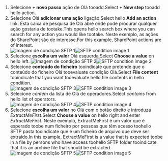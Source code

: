 1. <span data-ttu-id="7b49d-101">Selecione **+ novo passo** ação de Olá tooadd.</span><span class="sxs-lookup"><span data-stu-id="7b49d-101">Select **+ New step** tooadd hello action.</span></span>  
2. <span data-ttu-id="7b49d-102">Selecione Olá **adicionar uma ação** ligação.</span><span class="sxs-lookup"><span data-stu-id="7b49d-102">Select hello **Add an action** link.</span></span> <span data-ttu-id="7b49d-103">Esta caixa de pesquisa de Olá abre onde pode procurar qualquer ação gostaria de tootake.</span><span class="sxs-lookup"><span data-stu-id="7b49d-103">This opens hello search box where you can search for any action you would like tootake.</span></span> <span data-ttu-id="7b49d-104">Neste exemplo, as ações do SharePoint são de interesse.</span><span class="sxs-lookup"><span data-stu-id="7b49d-104">For this example, SharePoint actions are of interest.</span></span>    
   <span data-ttu-id="7b49d-105">![Imagem de condição SFTP 1](./media/connectors-create-api-sftp/condition-1.png)</span><span class="sxs-lookup"><span data-stu-id="7b49d-105">![SFTP condition image 1](./media/connectors-create-api-sftp/condition-1.png)</span></span>    
3. <span data-ttu-id="7b49d-106">Selecione **escolha um valor** Olá esquerda.</span><span class="sxs-lookup"><span data-stu-id="7b49d-106">Select **Choose a value** on hello left.</span></span> 
   <span data-ttu-id="7b49d-107">![Imagem de condição SFTP 2](./media/connectors-create-api-sftp/condition-2.png)</span><span class="sxs-lookup"><span data-stu-id="7b49d-107">![SFTP condition image 2](./media/connectors-create-api-sftp/condition-2.png)</span></span>    
4. <span data-ttu-id="7b49d-108">Selecione **conteúdo do ficheiro** tooindicate que pretende que o conteúdo do ficheiro Olá tooevaluate condição Olá.</span><span class="sxs-lookup"><span data-stu-id="7b49d-108">Select **File content** tooindicate that you want tooevaluate hello file contents in hello condition.</span></span>      
   <span data-ttu-id="7b49d-109">![Imagem de condição SFTP 3](./media/connectors-create-api-sftp/condition-3.png)</span><span class="sxs-lookup"><span data-stu-id="7b49d-109">![SFTP condition image 3](./media/connectors-create-api-sftp/condition-3.png)</span></span>   
5. <span data-ttu-id="7b49d-110">Selecione *contém* da lista de Olá de operadores.</span><span class="sxs-lookup"><span data-stu-id="7b49d-110">Select *contains* from hello list of operators.</span></span>       
   <span data-ttu-id="7b49d-111">![Imagem de condição SFTP 4](./media/connectors-create-api-sftp/condition-4.png)</span><span class="sxs-lookup"><span data-stu-id="7b49d-111">![SFTP condition image 4](./media/connectors-create-api-sftp/condition-4.png)</span></span>   
6. <span data-ttu-id="7b49d-112">Selecione **escolha um valor** no Olá com o botão direito e introduza *ExtractMeFirst*.</span><span class="sxs-lookup"><span data-stu-id="7b49d-112">Select **Choose a value** on hello right and enter *ExtractMeFirst*.</span></span> <span data-ttu-id="7b49d-113">Neste exemplo, ExtractMeFirst é um valor que é esperado toobe num ficheiro por pessoas que têm acesso toohello SFTP pasta tooindicate que é um ficheiro de arquivo que deve ser extraído.</span><span class="sxs-lookup"><span data-stu-id="7b49d-113">In this example, ExtractMeFirst is a value that is expected toobe in a file by persons who have access toohello SFTP folder tooindicate that it is an archive file that should be extracted.</span></span>  
   <span data-ttu-id="7b49d-114">![Imagem de condição SFTP 5](./media/connectors-create-api-sftp/condition-5.png)</span><span class="sxs-lookup"><span data-stu-id="7b49d-114">![SFTP condition image 5](./media/connectors-create-api-sftp/condition-5.png)</span></span>   

